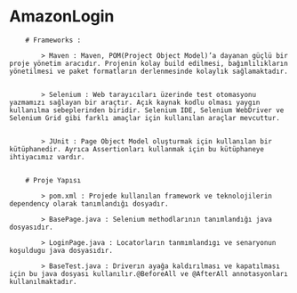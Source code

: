 # AmazonLogin
		
		# Frameworks : 
		
			> Maven : Maven, POM(Project Object Model)’a dayanan güçlü bir proje yönetim aracıdır. Projenin kolay build edilmesi, bağımlılıkların yönetilmesi ve paket formatların derlenmesinde kolaylık sağlamaktadır.
			
			
			> Selenium : Web tarayıcıları üzerinde test otomasyonu yazmamızı sağlayan bir araçtır. Açık kaynak kodlu olması yaygın kullanılma sebeplerinden biridir. Selenium IDE, Selenium WebDriver ve Selenium Grid gibi farklı amaçlar için kullanılan araçlar mevcuttur.
			
			
			> JUnit : Page Object Model oluşturmak için kullanılan bir kütüphanedir. Ayrıca Assertionları kullanmak için bu kütüphaneye ihtiyacımız vardır.
		
			
		# Proje Yapısı
		
			> pom.xml : Projede kullanılan framework ve teknolojilerin dependency olarak tanımlandığı dosyadır. 

			> BasePage.java : Selenium methodlarının tanımlandığı java dosyasıdır.

            > LoginPage.java : Locatorların tanmımlandıgı ve senaryonun koşuldugu java dosyasıdır.
			
			> BaseTest.java : Driverın ayağa kaldırılması ve kapatılması için bu java dosyası kullanılır.@BeforeAll ve @AfterAll annotasyonları kullanılmaktadır.
			

			
			
			
			
			
		
			
			
